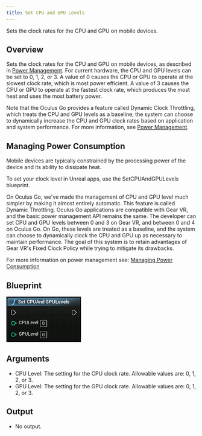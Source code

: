 ```yaml
---
title: Set CPU and GPU Levels
---
```

Sets the clock rates for the CPU and GPU on mobile devices.

## Overview

Sets the clock rates for the CPU and GPU on mobile devices, as described in [Power Management](/documentation/mobilesdk/latest/concepts/mobile-power-overview/). For current hardware, the CPU and GPU levels can be set to 0, 1, 2, or 3. A value of 0 causes the CPU or GPU to operate at the slowest clock rate, which is most power efficient. A value of 3 causes the CPU or GPU to operate at the fastest clock rate, which produces the most heat and uses the most battery power.

Note that the Oculus Go provides a feature called Dynamic Clock Throttling, which treats the CPU and GPU levels as a baseline; the system can choose to dynamically increase the CPU and GPU clock rates based on application and system performance. For more information, see [Power Management](/documentation/mobilesdk/latest/concepts/mobile-power-overview/).

## Managing Power Consumption

Mobile devices are typically constrained by the processing power of the device and its ability to dissipate heat.

To set your clock level in Unreal apps, use the SetCPUAndGPULevels blueprint.

On Oculus Go, we've made the management of CPU and GPU level much simpler by making it almost entirely automatic. This feature is called Dynamic Throttling. Oculus Go applications are compatible with Gear VR, and the basic power management API remains the same. The developer can set CPU and GPU levels between 0 and 3 on Gear VR, and between 0 and 4 on Oculus Go. On Go, these levels are treated as a baseline, and the system can choose to dynamically clock the CPU and GPU up as necessary to maintain performance. The goal of this system is to retain advantages of Gear VR's Fixed Clock Policy while trying to mitigate its drawbacks.

For more information on power management see: [Managing Power Consumption](/documentation/mobilesdk/latest/concepts/mobile-power-overview/#mobile-power-overview)

## Blueprint

![](/images/documentation-unreal-latest-concepts-unreal-blueprints-set-cpu-and-gpu-levels-0.png)  
## Arguments

* CPU Level: The setting for the CPU clock rate. Allowable values are: 0, 1, 2, or 3.
* GPU Level: The setting for the GPU clock rate. Allowable values are: 0, 1, 2, or 3.
## Output

* No output.
